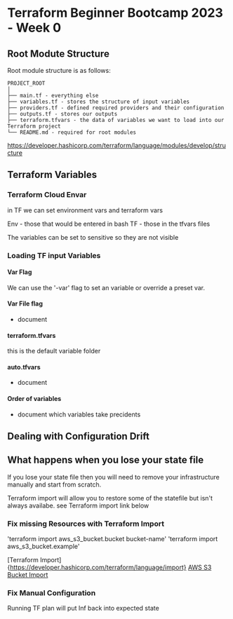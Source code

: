 # Terraform Beginner Bootcamp 2023 - Week 0

## Root Modute Structure

Root module structure is as follows: 

```
PROJECT_ROOT
│
├── main.tf - everything else
├── variables.tf - stores the structure of input variables
├── providers.tf - defined required providers and their configuration
├── outputs.tf - stores our outputs
├── terraform.tfvars - the data of variables we want to load into our Terraform project
└── README.md - required for root modules
```
https://developer.hashicorp.com/terraform/language/modules/develop/structure


## Terraform Variables

### Terraform Cloud Envar

in TF we can set environment vars and terraform vars

Env - those that would be entered in bash
TF - those in the tfvars files

The variables can be set to sensitive so they are not visible

### Loading TF input Variables

#### Var Flag
We can use the '-var' flag to set an variable or override a preset var. 

#### Var File flag

- document

#### terraform.tfvars

this is the default variable folder

#### auto.tfvars

- document

#### Order of variables

- document which variables take precidents


## Dealing with Configuration Drift

## What happens when you lose your state file

If you lose your state file then you will need to remove your infrastructure manually and start from scratch. 

Terraform import will allow you to restore some of the statefile but isn't always availabe. see Terraform import link below

### Fix missing Resources with Terraform Import

'terraform import aws_s3_bucket.bucket bucket-name'
'terraform import aws_s3_bucket.example'

[Terraform Import]{https://developer.hashicorp.com/terraform/language/import}
[AWS S3 Bucket Import](https://registry.terraform.io/providers/hashicorp/aws/latest/docs/resources/s3_bucket#import)


### Fix Manual Configuration 

Running TF plan will put Inf back into expected state
